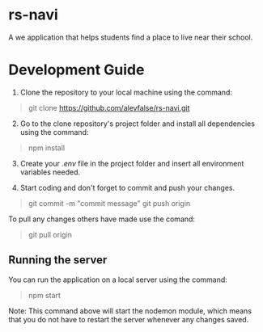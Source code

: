 # rs-navi
A we application that helps students find a place to live near their school.


# Development Guide
1. Clone the repository to your local machine using the command:
> git clone https://github.com/alevfalse/rs-navi.git

2. Go to the clone repository's project folder and install all dependencies using the command:
> npm install

3. Create your *.env* file in the project folder and insert all environment variables needed.

4. Start coding and don't forget to commit and push your changes.
> git commit -m "commit message"
> git push origin

To pull any changes others have made use the comand:
> git pull origin

## Running the server
You can run the application on a local server using the command:
> npm start

Note: This command above will start the nodemon module, which means that you do not have 
to restart the server whenever any changes saved.

